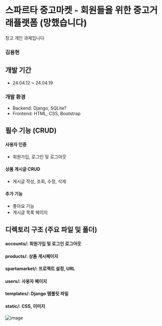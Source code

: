 # 스파르타 중고마켓 - 회원들을 위한 중고거래플랫폼 (망했습니다)
장고 개인 과제입니다

### 김용현


## 개발 기간
* 24.04.12 ~ 24.04.19 


### 개발 환경
* Backend: Django, SQLite?
* Frontend: HTML, CSS, Bootstrap


## 필수 기능 (CRUD)

#### 사용자 인증
- 회원가입, 로그인 및 로그아웃
  
#### 상품 게시글 CRUD
- 게시글 작성, 조회, 수정, 삭제

#### 추가 기능
- 좋아요 기능
- 게시글 목록 페이지

## 디렉토리 구조 (주요 파일 및 폴더)
#### accounts/: 회원가입 및 로그인 로그아웃
#### products/: 상품 게시페이지
#### spartamarket/: 프로젝트 설정, URL
#### users/: 사용자 페이지
#### templates/: Django 템플릿 파일
#### static/: CSS, 이미지 

![image](https://github.com/kkk85/spartamarket/assets/24562060/cc5fbfcf-94fb-4ff7-a141-d2c343b0b057)

